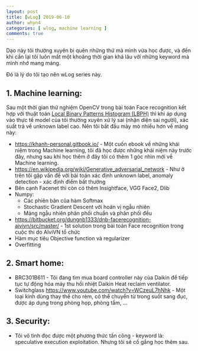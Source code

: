 ```yaml
---
layout: post
title: [wLog] 2019-06-10
author: whyn4
categories: [ wlog, machine learning ]
comments: true
---
```


Dạo này tôi thường xuyên bị quên những thứ mà mình vừa học được, và đến khi cần lại tôi luôn mất một khoảng thời gian khá lâu với những keyword mà mình nhớ mang máng.

Đó là lý do tôi tạo nên wLog series này.

## 1. Machine learning:

Sau một thời gian thử nghiệm OpenCV trong bài toán Face recognition kết hợp với thuật toán [Local Binary Patterns Histogram (LBPH)](https://docs.opencv.org/2.4/modules/contrib/doc/facerec/facerec_tutorial.html) thì khi áp dụng vào thực tế model của tôi thường xuyên xử lý sai (nhận diện sai người), xác suất trả về unknown label cao.
Nên tôi bắt đầu mày mò nhiều hơn về mảng này:

<!--more-->

- https://khanh-personal.gitbook.io/ - Một cuốn ebook về những khái niệm trong Machine learning, tôi đã học được những khái niệm này trước đây, nhưng sau khi học thêm ở đây tôi có thêm 1 góc nhìn mới về Machine learning.
- https://en.wikipedia.org/wiki/Generative_adversarial_network - Như ở trên tôi gặp vấn đề với bài toán xác định unknown label, anomaly detection - xác định điểm bất thường
- Bên cạnh Facenet thì còn có thêm Insightface, VGG Face2, Dlib
- Numpy:
    - Các phiên bản của hàm Softmax
    - Stochastic Gradient Descent với hoán vị ngẫu nhiên
    - Mảng ngẫu nhiên phân phối chuẩn và phân phối đều
- https://bitbucket.org/dungnb1333/dnb-facerecognition-aivivn/src/master/ - 1st solution trong bài toán Face recognition trong cuộc thi do AIviVN tổ chức
- Hàm mục tiêu Objective function và regularizer
- Overfitting


## 2. Smart home:
- BRC301B611 - Tôi đang tìm mua board controller này của Daikin để tiếp tục tự động hóa máy thu hồi nhiệt Daikin Heat reclaim ventilator.
- Switchglass https://www.youtube.com/watch?v=WCzeuL7hNhk - Một loại kính dùng thay thế cho rèm, có thể chuyển từ trong suốt sang đục, được áp dụng trong phòng họp, phòng tắm, ...

## 3. Security:
- Tôi vô tình đọc được một phương thức tấn công - keyword là: speculative execution exploitation. Nhưng tôi sẽ cố gắng học thêm sau.
